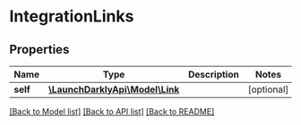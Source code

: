 # IntegrationLinks

## Properties
Name | Type | Description | Notes
------------ | ------------- | ------------- | -------------
**self** | [**\LaunchDarklyApi\Model\Link**](Link.md) |  | [optional] 

[[Back to Model list]](../README.md#documentation-for-models) [[Back to API list]](../README.md#documentation-for-api-endpoints) [[Back to README]](../README.md)


